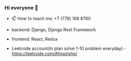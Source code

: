 ### Hi everyone 👋
- 📫 How to reach me: +7 (776) 168 8760
- backend: Django, Django Rest Framework
- frontend: React, Redux

- Leetcode account(In plan solve 1-10 problem everyday) - https://leetcode.com/Almazishe/

